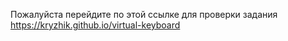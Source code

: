 Пожалуйста перейдите по этой ссылке для проверки задания https://kryzhik.github.io/virtual-keyboard
